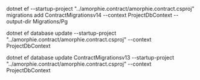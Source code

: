 dotnet ef --startup-project "../amorphie.contract/amorphie.contract.csproj" migrations add ContractMigrationsv14 --context ProjectDbContext --output-dir Migrations/Pg

dotnet ef database update --startup-project "../amorphie.contract/amorphie.contract.csproj"  --context ProjectDbContext

dotnet ef database update ContractMigrationsv13 --startup-project "../amorphie.contract/amorphie.contract.csproj"  --context ProjectDbContext
 